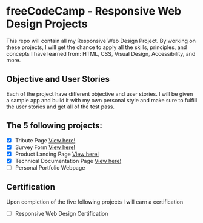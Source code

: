 # freeCodeCamp - Responsive Web Design Projects

This repo will contain all my Responsive Web Design Project. By working on these projects, I will get the chance to apply all the skills, principles, and concepts I have learned from: HTML, CSS, Visual Design, Accessibility, and more.

## Objective and User Stories

Each of the project have different objective and user stories. I will be given a sample app and build it with my own personal style and make sure to fulfill the user stories and get all of the test pass.

## The 5 following projects:

- [X] Tribute Page <a href="https://codepen.io/dennisgocong/full/NWaLmbB" target="_blank"> View here!</a>
- [X] Survey Form <a href="https://codepen.io/dennisgocong/full/xxXNKvK" target="_blank"> View here!</a>
- [X] Product Landing Page <a href="https://codepen.io/dennisgocong/full/BaJEKja" target="_blank"> View here!</a>
- [X] Technical Documentation Page <a href="https://codepen.io/dennisgocong/full/VwyogOx" target="_blank"> View here!</a>
- [ ] Personal Portfolio Webpage

## Certification

Upon completion of the five following projects I will earn a certification
- [ ] Responsive Web Design Certification
